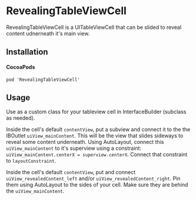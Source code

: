 # RevealingTableViewCell
RevealingTableViewCell is a UITableViewCell that can be slided to reveal content udnerneath it's main view.


## Installation

#### CocoaPods

```
pod 'RevealingTableViewCell'
```


## Usage
Use as a custom class for your tableview cell in InterfaceBuilder (subclass as needed).

Inside the cell's default `contentView`, put a subview and connect it to the the IBOutlet `uiView_mainContent`. This will be the view that slides sideways to reveal some content underneath. Using AutoLayout, connect this `uiView_mainContent` to it's superview using a constraint: `uiView_mainContent.centerX = superview.centerX`. Connect that constraint to `layoutConstraint`.

Inside the cell's default `contentView`, put and connect `uiView_revealedContent_left` and/or `uiView_revealedContent_right`. Pin them using AutoLayout to the sides of your cell. Make sure they are behind the `uiView_mainContent`.
